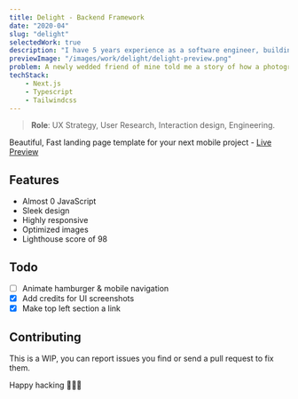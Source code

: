 ```yaml
---
title: Delight - Backend Framework
date: "2020-04"
slug: "delight"
selectedWork: true
description: "I have 5 years experience as a software engineer, building tools in government, online publishing and content management."
previewImage: "/images/work/delight/delight-preview.png"
problem: A newly wedded friend of mine told me a story of how a photographer messed up her wedding memories. In her words…
techStack: 
    - Next.js
    - Typescript 
    - Tailwindcss
---
```


> **Role**: UX Strategy, User Research, Interaction design, Engineering.

Beautiful, Fast landing page template for your next mobile project - [Live Preview](https://prudent.netlify.com)

## Features

- Almost 0 JavaScript
- Sleek design
- Highly responsive
- Optimized images
- Lighthouse score of 98

## Todo

- [ ] Animate hamburger & mobile navigation
- [x] Add credits for UI screenshots
- [x] Make top left section a link

## Contributing

This is a WIP, you can report issues you find or send a pull request to fix them.

Happy hacking 🎉🎉🎉

